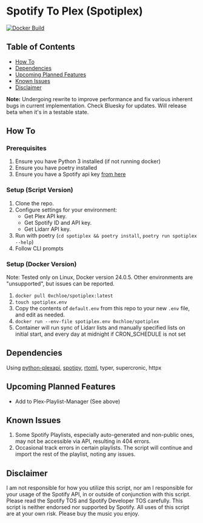 # Spotify To Plex (Spotiplex)
[![Docker Build](https://github.com/cmathews393/spotify-to-plex/actions/workflows/docker-image.yml/badge.svg)](https://github.com/cmathews393/spotify-to-plex/actions/workflows/docker-image.yml)
## Table of Contents

- [How To](#how-to)
- [Dependencies](#dependencies)
- [Upcoming Planned Features](#upcoming-planned-features)
- [Known Issues](#known-issues)
- [Disclaimer](#disclaimer)

**Note:** Undergoing rewrite to improve performance and fix various inherent bugs in current implementation. Check Bluesky for updates. Will release beta when it's in a testable state. 

## How To

### Prerequisites

1. Ensure you have Python 3 installed (if not running docker)
2. Ensure you have poetry installed
3. Ensure you have a Spotify api key [from here](https://developer.spotify.com/documentation/web-api/tutorials/getting-started)

### Setup (Script Version)

1. Clone the repo.
2. Configure settings for your environment:
   - Get Plex API key.
   - Get Spotify ID and API key.
   - Get Lidarr API key.
3. Run with poetry (`cd spotiplex && poetry install`, `poetry run spotiplex --help`)
4. Follow CLI prompts

### Setup (Docker Version)

Note: Tested only on Linux, Docker version 24.0.5. Other environments are "unsupported", but issues can be reported.

1. `docker pull 0xchloe/spotiplex:latest`
2. `touch spotiplex.env`
3. Copy the contents of `default.env` from this repo to your new `.env` file, and edit as needed.
4. `docker run --env-file spotiplex.env 0xchloe/spotiplex`
5. Container will run sync of Lidarr lists and manually specified lists on initial start, and every day at midnight if CRON_SCHEDULE is not set

## Dependencies

Using [python-plexapi](https://github.com/pkkid/python-plexapi), [spotipy](https://github.com/spotipy-dev/spotipy), [rtoml](https://github.com/samuelcolvin/rtoml), typer, supercronic, httpx

## Upcoming Planned Features

- Add to Plex-Playlist-Manager (See above)

## Known Issues

1. Some Spotify Playlists, especially auto-generated and non-public ones, may not be accessible via API, resulting in 404 errors.
2. Occasional track errors in certain playlists. The script will continue and import the rest of the playlist, noting any issues.

## Disclaimer

I am not responsible for how you utilize this script, nor am I responsible for your usage of the Spotify API, in or outside of conjunction with this script. Please read the Spotify TOS and Spotify Developer TOS carefully. This script is neither endorsed nor supported by Spotify. All uses of this script are at your own risk. Please buy the music you enjoy.
